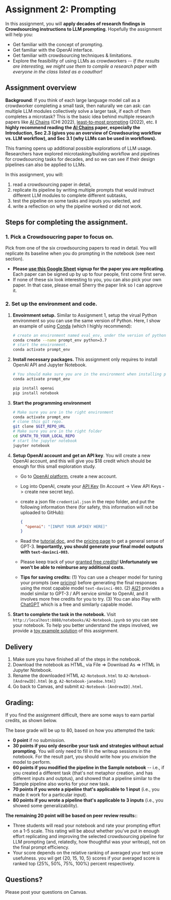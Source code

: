 # Assignment 2: Prompting

In this assignment, you will **apply decades of research findings in Crowdsourcing instructions to LLM prompting**. Hopefully the assignment will help you:

- Get familiar with the concept of prompting.
- Get familiar with the OpenAI interface.
- Get familiar with crowdsourcing techniques & limitations.
- Explore the feasibility of using LLMs as crowdworkers -- _If the results are interesting, we might use them to compile a research paper with everyone in the class listed as a coauthor!_

## Assignment overview

**Background**: If you think of each large language model call as a crowdworker completing a small task, then naturally we can ask: can multiple LLM modules collectively solve a larger task, if each of them completes a microtask?
This is the basic idea behind multiple research papers like [AI Chains](https://arxiv.org/pdf/2110.01691.pdf) (CHI 2022), [least-to-most prompting](https://arxiv.org/pdf/2205.10625.pdf) (2022), etc.
**I highly recommend reading the [AI Chains](https://arxiv.org/pdf/2110.01691.pdf) paper, especially the Introduction, Sec 2.3 (gives you an overview of Crowdsouring workflow vs. LLM workflow), and Sec 3.1 (why LLMs can be used in workflows).**

This framing opens up additional possible explorations of LLM usage. Researchers have explored microtasking/building workflow and pipelines for crowdsourcing tasks for decades, and so we can see if their design pipelines can also be applied to LLMs.

In this assignment, you will:

1. read a crowdsourcing paper in detail,
2. replicate its pipeline by writing multiple prompts that would instruct different LLM modules to complete different subtasks,
3. test the pipeline on some tasks and inputs you selected, and
4. write a reflection on why the pipeline worked or did not work.

## Steps for completing the assignment.

### 1. Pick a Crowdsoucring paper to focus on.

Pick from one of the six crowdsourcing papers to read in detail. You will replicate its baseline when you do prompting in the notebook (see next section).

- **Please [use this Google Sheet](https://docs.google.com/spreadsheets/d/1nIoU04CulTH128-r6rtykhuqNdd37UJXShw2J19IEdE/edit?usp=sharing) signup for the paper you are replicating**. Each paper can be signed up by up to four people, first come first serve.
- If none of these six look interesting to you, you can also pick your own paper. In that case, please email Sherry the paper link so I can approve it.

### 2. Set up the environment and code.

1. **Envoirnment setup.** Similar to Assignment 1, setup the virual Python environment so you can use the same version of Python. Here, I show an example of using [Conda](https://conda.io/projects/conda/en/latest/user-guide/getting-started.html#before-you-start) (which I highly recommend):

   ```sh
   # create an environment named eval_env, under the version of python 3.7
   conda create --name prompt_env python=3.7
   # start the environment.
   conda activate prompt_env
   ```

2. **Install necessary packages.** This assignment only requires to install OpenAI API and Jupyter Notebook.

   ```sh
   # You should make sure you are in the environment when installing packages.
   conda activate prompt_env

   pip install openai
   pip install notebook
   ```

3. **Start the programming environment**

   ```sh
   # Make sure you are in the right environment
   conda activate prompt_env
   # clone this git repo.
   git clone $GIT_REPO_URL
   # Make sure you are in the right folder
   cd $PATH_TO_YOUR_LOCAL_REPO
   # start the jupyter notebook
   jupyter notebook
   ```

4. **Setup OpenAI account and get an API key**. You will create a new OpenAI account, and this will give you $18 credit which should be enough for this small exploration study.

   - Go to [OpenAI platform](https://platform.openai.com/overview), create a new account.
   - Log into OpenAI, create your [API Key](https://beta.openai.com/account/api-keys) (In Account -> View API Keys -> create new secret key).
   - create a json file `credential.json` in the repo folder, and put the following information there (for safety, this information will not be uploaded to GitHub):

     ```json
     {
       "openai": "[INPUT YOUR APIKEY HERE]"
     }
     ```

   - Read the [tutorial doc](https://beta.openai.com/docs/introduction), and the [pricing page](https://openai.com/api/pricing/) to get a general sense of GPT-3. **Importantly, you should generate your final model outputs with `text-davinci-003`.**
   - Please keep track of your [granted free credits](https://platform.openai.com/account/usage)! **Unfortunately we won't be able to reimburse any additional costs.**
   - **Tips for saving credits:** (1) You can use a cheaper model for tuning your prompts (see [pricing](https://openai.com/api/pricing/)) before generating the final responses using the most capable model `text-davinci-003`. (2) [AI21](https://www.ai21.com/studio) provides a model similar to GPT-3 / API service similar to OpenAI, and it involves more free credits for you to try. (3) You can also Play with [ChatGPT](https://chat.openai.com/chat) which is a free and similarly capable model.

5. **Start to complete the task in the notebook.** Visit `http://localhost:8888/notebooks/A2-Notebook.ipynb` so you can see your notebook. To help you better understand the steps involved, we provide a [toy example solution](http://localhost:8888/notebooks/A2-Notebook-Sample.ipynb) of this assignment.

## Delivery

1. Make sure you have finished all of the steps in the notebook.
2. Download the notebook as HTML, via File => Download As => HTML in Jupyter Notebook.
3. Rename the downloaded HTML `A2-Notebook.html` to `A2-Notebook-[AndrewID].html` (e.g. `A2-Notebook-janedoe.html`)
4. Go back to Canvas, and submit `A2-Notebook-[AndrewID].html`.

## Grading:

If you find the assignment difficult, there are some ways to earn partial credits, as shown below.

The base grade will be up to 80, based on how you attempted the task:

- **0 point** if no submission.
- **30 points if you only describe your task and strategies without actual prompting**. You will only need to fill in the writeup sessions in the notebook. For the result part, you should write how you _envision_ the model to perform.
- **60 points if you modified the pipeline in the Sample notebook** -- i.e., if you created a different task (that's not metaphor creation, and has different inputs and outptus), and showed that a pipeline similar to the Sample pipeline also works for your new task.
- **70 points if you wrote a pipeline that's applicable to 1 input** (i.e., you made it work for a particular input).
- **80 points if you wrote a pipeline that's applicable to 3 inputs** (i.e., you showed some generalizability).

**The remaining 20 point will be based on peer review results:**:

- Three students will read your notebook and rate your prompting effort on a 1-5 scale. This rating will be about whether you've put in enough effort replicating and improving the selected crowdsourcing pipeline for LLM prompting (and, relatedly, how thoughtful was your writeup), not on the final prompt efficiency.
- Your score depends on the relative ranking of averaged your test score usefulness. you wil get {20, 15, 10, 5} scores if your averaged score is ranked top {25%, 50%, 75%, 100%} percent respectively.

## Questions?

Please post your questions on Canvas.
